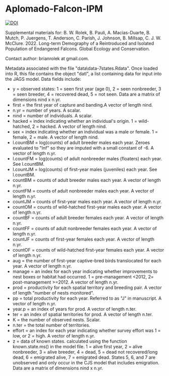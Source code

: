 # Aplomado-Falcon-IPM

[![DOI](https://zenodo.org/badge/291721348.svg)](https://zenodo.org/badge/latestdoi/291721348)

Supplemental materials for: B. W. Rolek, B. Pauli, A. Macias-Duarte, B. Mutch, P. Juergens, T. Anderson, C. Parish, J. Johnson, B. Millsap, C. J. W. McClure. 2022. Long-term Demography of a Reintroduced and Isolated Population of Endangered Falcons. Global Ecology and Conservation.
 
 Contact author: brianrolek at gmail.com.
 
Metadata associated with the file "data\data-7states.Rdata". Once loaded into R, this file contains the object "datl", a list containing data for input into the JAGS model. Data fields include: 

+ y = observed states: 1 = seen first year (age 0), 2 = seen nonbreeder, 3 = seen breeder, 4 = recovered dead, 5 = not seen. Data are a matrix of dimensions nind x n.yr.
+ first = the first year of capture and banding.A vector of length nind.
+	n.yr = number of years. A scalar.
+	nind = number of individuals. A scalar.
+	hacked = index indicating whether an individual's origin. 1 = wild-hatched, 2 = hacked. A vector of length nind.		
+ sex = index indicating whether an individual was a male or female. 
		        1 = female, 2 = male. A vector of length nind.
+ l.countBM = log(counts) of adult breeder males each year. Zeroes evaluated to "Inf" so they are imputed with a small constant of -6. A vector of length n.yr.
+ l.countFM = log(counts) of adult nonbreeder males (floaters) each year. See l.countBM.
+	l.countJM = log(counts) of first-year males (juveniles) each year. See l.countBM.
+	countBM = counts of adult breeder males each year. A vector of length n.yr.
+	countFM = counts of adult nonbreeder males each year. A vector of length n.yr.
+	countJM = counts of first-year males each year. A vector of length n.yr.
+	countOM = counts of wild-hatched first-year males each year. A vector of length n.yr.
+	countBF = counts of adult breeder females each year. A vector of length n.yr.
+	countFF = counts of adult nonbreeder females each year. A vector of length n.yr.
+	countJF = counts of first-year females each year. A vector of length n.yr.
+	countOF = counts of wild-hatched first-year females each year. A vector of length n.yr.
+	aug = the number of first-year captive-bred birds translocated for each year.  A vector of length n.yr.
+	manage = an index for each year indicating whether improvements to nest boxes or habitat had occurred. 1 = pre-management <2012, 2= post-management >=2012.  A vector of length n.yr. 
+	prod = productivity for each spatial territory and breeding pair. A vector of length "number of nests monitored".
+	pp = total productivity for each year. Referred to as "J" in manuscript. A vector of length n.yr.
+	year.p = an index of years for prod. A vector of length n.ter.
+	ter = an index of spatial territories for prod. A vector of length n.ter.
+	K = the number of observed nests. Scalar. 
+	n.ter = the total number of territories.
+	effort = an index for each year indicating whether survey effort was 1 = low, or 2 = high. A vector of length n.yr.
+	z =  data of known states. calculated using the function known.state.ms() in the model file. 1 = alive first year, 2 = alive nonbreeder, 3 = alive breeder, 4 = dead, 5 = dead not recovered/long dead, 6 = emigrated alive, 7 = emigrated dead. States 5, 6, and 7 are unobserved and only occur in the CJS model that includes emigration. Data are a matrix of dimensions nind x n.yr.
